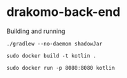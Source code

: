 # drakomo-back-end

Building and running


```
./gradlew --no-daemon shadowJar

sudo docker build -t kotlin .

sudo docker run -p 8080:8080 kotlin
```